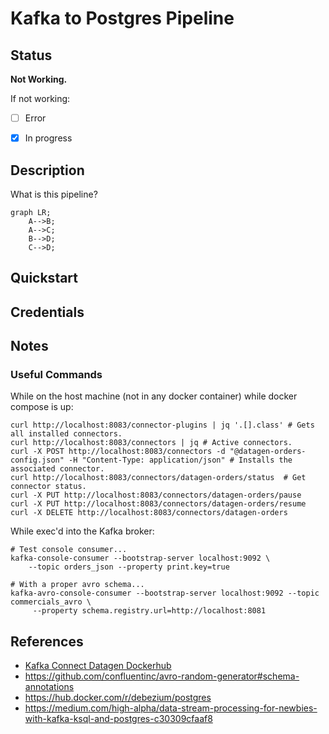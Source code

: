 # Kafka to Postgres Pipeline

## Status

**Not Working.**

If not working:

- [ ] Error

- [x] In progress

## Description

What is this pipeline?

```mermaid
graph LR;
    A-->B;
    A-->C;
    B-->D;
    C-->D;
```

## Quickstart

## Credentials

## Notes

### Useful Commands

While on the host machine (not in any docker container) while docker compose is up:

```shell
curl http://localhost:8083/connector-plugins | jq '.[].class' # Gets all installed connectors.
curl http://localhost:8083/connectors | jq # Active connectors.
curl -X POST http://localhost:8083/connectors -d "@datagen-orders-config.json" -H "Content-Type: application/json" # Installs the associated connector.
curl http://localhost:8083/connectors/datagen-orders/status  # Get connector status.
curl -X PUT http://localhost:8083/connectors/datagen-orders/pause
curl -X PUT http://localhost:8083/connectors/datagen-orders/resume
curl -X DELETE http://localhost:8083/connectors/datagen-orders
```

While exec'd into the Kafka broker:

```shell
# Test console consumer...
kafka-console-consumer --bootstrap-server localhost:9092 \
    --topic orders_json --property print.key=true

# With a proper avro schema...
kafka-avro-console-consumer --bootstrap-server localhost:9092 --topic commercials_avro \
     --property schema.registry.url=http://localhost:8081
```

## References

- [Kafka Connect Datagen Dockerhub](https://hub.docker.com/r/cnfldemos/kafka-connect-datagen)
- <https://github.com/confluentinc/avro-random-generator#schema-annotations>
- <https://hub.docker.com/r/debezium/postgres>
- <https://medium.com/high-alpha/data-stream-processing-for-newbies-with-kafka-ksql-and-postgres-c30309cfaaf8>
